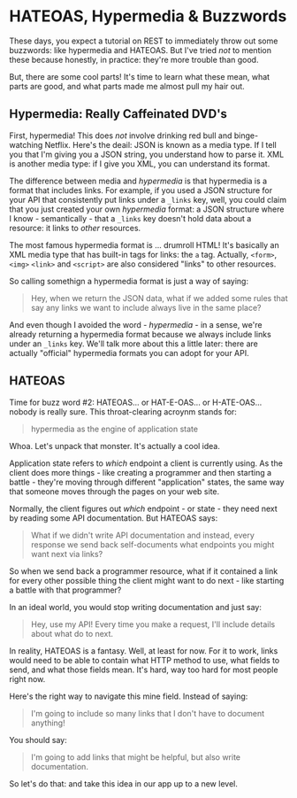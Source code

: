 # HATEOAS, Hypermedia & Buzzwords

These days, you expect a tutorial on REST to immediately throw out some buzzwords:
like hypermedia and HATEOAS. But I've tried *not* to mention these because honestly,
in practice: they're more trouble than good.

But, there are some cool parts! It's time to learn what these mean, what parts are
good, and what parts made me almost pull my hair out.

## Hypermedia: Really Caffeinated DVD's

First, hypermedia! This does *not* involve drinking red bull and binge-watching
Netflix. Here's the deail: JSON is known as a media type. If I tell you that I'm
giving you a JSON string, you understand how to parse it. XML is another media type:
if I give you XML, you can understand its format.

The difference between media and *hypermedia* is that hypermedia is a format that
includes links. For example, if you used a JSON structure for your API that consistently
put links under a `_links` key, well, you could claim that you just created your
own *hypermedia* format: a JSON structure where I know - semantically - that a `_links`
key doesn't hold data about a resource: it links to *other* resources.

The most famous hypermedia format is ... drumroll HTML! It's basically an XML media
type that has built-in tags for links: the `a` tag. Actually, `<form>`, `<img>`
`<link>` and `<script>` are also considered "links" to other resources.

So calling somethign a hypermedia format is just a way of saying:

> Hey, when we return the JSON data, what if we added some rules
> that say any links we want to include always live in the same place?

And even though I avoided the word - *hypermedia* - in a sense, we're already returning
a hypermedia format because we always include links under an `_links` key. We'll
talk more about this a little later: there are actually "official" hypermedia formats
you can adopt for your API.

## HATEOAS

Time for buzz word #2: HATEOAS... or HAT-E-OAS... or H-ATE-OAS... nobody is really
sure. This throat-clearing acroynm stands for:

> hypermedia as the engine of application state

Whoa. Let's unpack that monster. It's actually a cool idea.

Application state refers to *which* endpoint a client is currently using. As the
client does more things - like creating a programmer and then starting a battle -
they're moving through different "application" states, the same way that someone
moves through the pages on your web site.

Normally, the client figures out *which* endpoint - or state - they need next by
reading some API documentation. But HATEOAS says:

> What if we didn't write API documentation and instead, every response
> we send back self-documents what endpoints you might want next via links?

So when we send back a programmer resource, what if it contained a link for every
other possible thing the client might want to do next - like starting a battle
with that programmer?

In an ideal world, you would stop writing documentation and just say:

> Hey, use my API! Every time you make a request, I'll include details about
> what do to next.

In reality, HATEOAS is a fantasy. Well, at least for now. For it to work, links
would need to be able to contain what HTTP method to use, what fields to send, and
what those fields mean. It's hard, way too hard for most people right now.

Here's the right way to navigate this mine field. Instead of saying:

> I'm going to include so many links that I don't have to document anything!

You should say:

> I'm going to add links that might be helpful, but also write documentation.

So let's do that: and take this idea in our app up to a new level.
